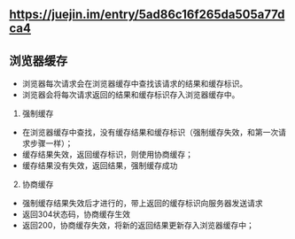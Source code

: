 ## https://juejin.im/entry/5ad86c16f265da505a77dca4
## 浏览器缓存

- 浏览器每次请求会在浏览器缓存中查找该请求的结果和缓存标识。
- 浏览器会将每次请求返回的结果和缓存标识存入浏览器缓存中。
1. 强制缓存
- 在浏览器缓存中查找，没有缓存结果和缓存标识（强制缓存失效，和第一次请求步骤一样）；
- 缓存结果失效，返回缓存标识，则使用协商缓存；
- 缓存结果没有失效，返回结果，强制缓存成功
2. 协商缓存
- 强制缓存结果失效后才进行的，带上返回的缓存标识向服务器发送请求
- 返回304状态码，协商缓存生效
- 返回200，协商缓存失效，将新的返回结果更新存入浏览器缓存中；

